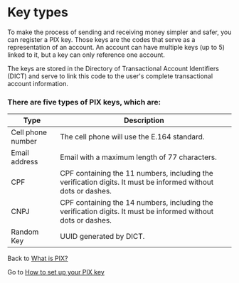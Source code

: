 # Key types

To make the process of sending and receiving money simpler and safer, you can register a PIX key. Those keys are the codes that serve as a representation of an account. An account can have multiple keys (up to 5) linked to it, but a key can only reference one account.

The keys are stored in the Directory of Transactional Account Identifiers (DICT) and serve to link this code to the user's complete transactional account information.

### There are five types of PIX keys, which are:

Type | Description
-------- | -----
Cell phone number | The cell phone will use the E.164 standard.
Email address | Email with a maximum length of 77 characters.
CPF | CPF containing the 11 numbers, including the verification digits. It must be informed without dots or dashes.
CNPJ | CPF containing the 14 numbers, including the verification digits. It must be informed without dots or dashes.
Random Key | UUID generated by DICT.



Back to [What is PIX?](https://github.com/Gybsom/pix-tutorial/blob/main/docs/what-is-pix.md)

Go to [How to set up your PIX key](https://github.com/Gybsom/pix-tutorial/blob/main/docs/how-to-set-up-your-pix-key.md)
